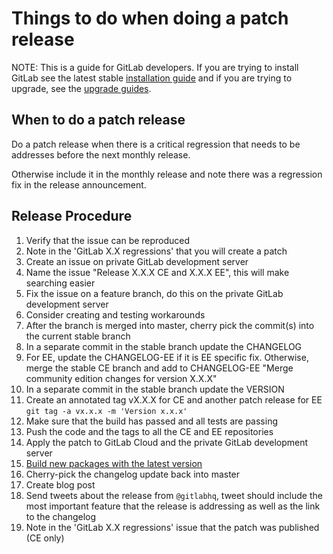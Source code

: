 # Things to do when doing a patch release

NOTE: This is a guide for GitLab developers. If you are trying to install GitLab see the latest stable [installation guide](install/installation.md) and if you are trying to upgrade, see the [upgrade guides](update).

## When to do a patch release

Do a patch release when there is a critical regression that needs to be addresses before the next monthly release.

Otherwise include it in the monthly release and note there was a regression fix in the release announcement.

## Release Procedure

1. Verify that the issue can be reproduced
1. Note in the 'GitLab X.X regressions' that you will create a patch
1. Create an issue on private GitLab development server
1. Name the issue "Release X.X.X CE and X.X.X EE", this will make searching easier
1. Fix the issue on a feature branch, do this on the private GitLab development server
1. Consider creating and testing workarounds
1. After the branch is merged into master, cherry pick the commit(s) into the current stable branch
1. In a separate commit in the stable branch update the CHANGELOG
1. For EE, update the CHANGELOG-EE if it is EE specific fix. Otherwise, merge the stable CE branch and add to CHANGELOG-EE "Merge community edition changes for version X.X.X"
1. In a separate commit in the stable branch update the VERSION
1. Create an annotated tag vX.X.X for CE and another patch release for EE `git tag -a vx.x.x -m 'Version x.x.x'`
1. Make sure that the build has passed and all tests are passing
1. Push the code and the tags to all the CE and EE repositories
1. Apply the patch to GitLab Cloud and the private GitLab development server
1. [Build new packages with the latest version](https://gitlab.com/gitlab-org/omnibus-gitlab/blob/master/doc/release.md)
1. Cherry-pick the changelog update back into master
1. Create blog post
1. Send tweets about the release from `@gitlabhq`, tweet should include the most important feature that the release is addressing as well as the link to the changelog
1. Note in the 'GitLab X.X regressions' issue that the patch was published (CE only)
